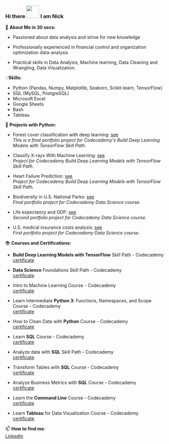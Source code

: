 ### Hi there <img src="https://user-images.githubusercontent.com/125153189/232493501-3c51bc52-330d-4343-a284-659a624cf022.gif" width="40"> I am Nick


👀 **About Me in 30 secs:** 

 - Passioned about data analysis and strive for new knowledge

 - Professionally experienced in financial control and organization optimization data-analysis

 - Practical skills in Data Analysis, Machine learning, Data Cleaning and Wrangling, Data Visualization.  
  
  
💡**Skills:**

 - Python (Pandas, Numpy, Matplotlib, Seaborn, Scikit-learn, TensorFlow)
 - SQL (MySQL, PostgreSQL)
 - Microsoft Excel
 - Google Sheets
 - Bash
 - Tableau
  
🐍 **Projects with Python:**

 - Forest cover classification with deep learning: [see](https://github.com/nefedovnd/Forest-cover-classification-with-deep-learning)  
   *This is a final portfolio project for Codecademy's Build Deep Learning Models with TensorFlow Skill Path.*
 
 - Classify X-rays With Machine Learning: [see](https://github.com/nefedovnd/Classify-X-rays-With-Machine-Learning)  
   *Project for Codecademy Build Deep Learning Models with TensorFlow Skill Path.*
 
 - Heart Failure Prediction: [see](https://github.com/nefedovnd/Heart-Failure-Prediction)  
   *Project for Codecademy Build Deep Learning Models with TensorFlow Skill Path.*
   
 - Biodiversity in U.S. National Parks: [see](https://github.com/nefedovnd/Biodiversity_in_US_national_parks)  
   *Final portfolio project for Codecademy Data Science course.*

 - Life expectancy and GDP: [see](https://github.com/nefedovnd/Life_expectancy_and_GDP)   
   *Second portfolio project for Codecademy Data Science course.*

 - U.S. medical insurance costs analysis: [see](https://github.com/nefedovnd/US_medical_insurance_costs)  
   *First portfolio project for Codecademy Data Science course.* 

📚 **Courses and Certifications:**

 - **Build Deep Learning Models with TensorFlow** Skill Path - Codecademy  
   [certificate](https://www.codecademy.com/profiles/nefedovn/certificates/5f85c4b9c431a800138a60e0)

 - **Data Science** Foundations Skill Path - Codecademy  
   [certificate](https://www.codecademy.com/profiles/nefedovn/certificates/738a7262ff2b4a49b062c25482dc2549)

 - Intro to Machine Learning Course - Codecademy  
   [certificate](https://www.codecademy.com/profiles/nefedovn/certificates/3280edcd0d1bd827ba63f80f8eef4098)

 - Learn Intermediate **Python 3**: Functions, Namespaces, and Scope Course - Codecademy  
   [certificate](https://www.codecademy.com/profiles/nefedovn/certificates/15702a4b792847e1a90f59e2ecac7a97)

 - How to Clean Data with **Python** Course - Codecademy  
   [certificate](https://www.codecademy.com/profiles/nefedovn/certificates/e773a003314c1be60da8388a90a77e78)

 - Learn **SQL** Course - Codecademy  
   [certificate](https://www.codecademy.com/profiles/nefedovn/certificates/042a4e5884e3eb6ea1f2a12be6abb851)

 - Analyze data with **SQL** Skill Path - Codecademy  
   [certificate](https://www.codecademy.com/profiles/nefedovn/certificates/5cafb2d937090210d7df3652)
   
 - Transform Tables with **SQL** Course - Codecademy  
   [certificate](https://www.codecademy.com/profiles/nefedovn/certificates/e5a7d252b2274abca4ea306d5fa4b4b6)

 - Analyze Business Metrics with **SQL** Course - Codecademy  
   [certificate](https://www.codecademy.com/profiles/nefedovn/certificates/df5cd23425d43d23a967efebf18f5a8e)

 - Learn the **Command Line** Course - Codecademy  
   [certificate](https://www.codecademy.com/profiles/nefedovn/certificates/c87ba0541f8be78bc2f4ba1128233f6f)

 - Learn **Tableau** for Data Visualization Course - Codecademy  
   [certificate](https://www.codecademy.com/profiles/nefedovn/certificates/bb909db0a89b47a59d9bf08a039e28ad)


   
   

📫 **How to find me**:  
   [LinkedIn](https://www.linkedin.com/in/nikita-nefedov/)

